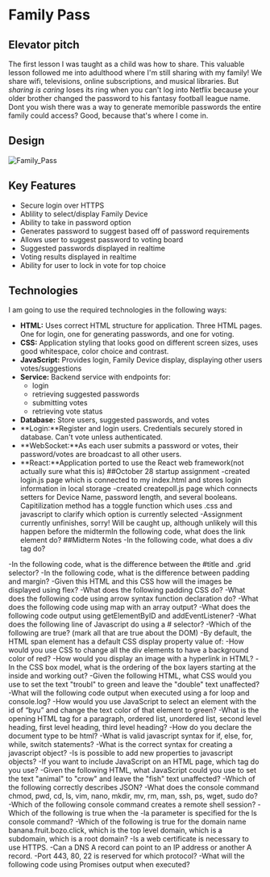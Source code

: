 # Family Pass
## **Elevator pitch**
The first lesson I was taught as a child was how to share. This valuable lesson followed me into adulthood where I'm still sharing with my family! We share wifi, televisions, online subscriptions, and musical libraries. But _sharing is caring_ loses its ring when you can't log into Netflix because your older brother changed the password to his fantasy football league name. Dont you wish there was a way to generate memorible passwords the entire family could access? Good, because that's where I come in.

## **Design**

![Family_Pass](https://github.com/adrawcoulson/startup/assets/108026507/11ad797f-e938-4042-8faf-3b5c5ecc6c53)

## **Key Features**
- Secure login over HTTPS
- Ablility to select/display Family Device
- Ability to take in password option
- Generates password to suggest based off of password requirements
- Allows user to suggest password to voting board
- Suggested passwords displayed in realtime
- Voting results displayed in realtime
- Ability for user to lock in vote for top choice

## Technologies
I am going to use the required technologies in the following ways:
- **HTML:** Uses correct HTML structure for application. Three HTML pages. One for login, one for generating passwords, and one for voting.
- **CSS:** Application styling that looks good on different screen sizes, uses good whitespace, color choice and contrast.
- **JavaScript:** Provides login, Family Device display, displaying other users votes/suggestions
- **Service:** Backend service with endpoints for:
    - login
    - retrieving suggested passwords
    - submitting votes
    - retrieving vote status
- **Database:** Store users, suggested passwords, and votes
- **Login:**Register and login users. Credentials securely stored in database. Can't vote unless authenticated.
- **WebSocket:**As each user submits a password or votes, their password/votes are broadcast to all other users. 
- **React:**Application ported to use the React web framework(not actually sure what this is)
##October 28 startup assignment
-created login.js page which is connected to my index.html and stores login information in local storage
-created createpoll.js page which connects setters for Device Name, password length, and several booleans. Capitilization method
has a toggle function which uses .css and javascript to clarify which option is currently selected
-Assignment currently unfinishes, sorry! Will be caught up, although unlikely will this happen before the midtermIn the following code, what does the link element do?
##Midterm Notes
    -In the following code,  what does a div tag do?

-In the following code, what is the difference between the #title and .grid selector?
-In the following code, what is the difference between padding and margin?
-Given this HTML and this CSS how will the images be displayed using flex?
-What does the following padding CSS do?
-What does the following code using arrow syntax function declaration do?
-What does the following code using map with an array output?
-What does the following code output using getElementByID and addEventListener?
-What does the following line of Javascript do using a # selector?
-Which of the following are true? (mark all that are true about the DOM)
-By default, the HTML span element has a default CSS display property value of: 
-How would you use CSS to change all the div elements to have a background color of red?
-How would you display an image with a hyperlink in HTML?
-In the CSS box model, what is the ordering of the box layers starting at the inside and working out?
-Given the following HTML, what CSS would you use to set the text "troubl" to green and leave the "double" text unaffected?
-What will the following code output when executed using a for loop and console.log?
-How would you use JavaScript to select an element with the id of “byu” and change the text color of that element to green?
-What is the opening HTML tag for a paragraph, ordered list, unordered list, second level heading, first level heading, third level heading?
-How do you declare the document type to be html?
-What is valid javascript syntax for if, else, for, while, switch statements?
-What is the correct syntax for creating a javascript object?
-Is is possible to add new properties to javascript objects?
-If you want to include JavaScript on an HTML page, which tag do you use?
-Given the following HTML, what JavaScript could you use to set the text "animal" to "crow" and leave the "fish" text unaffected?
-Which of the following correctly describes JSON?
-What does the console command chmod, pwd, cd, ls, vim, nano, mkdir, mv, rm, man, ssh, ps, wget, sudo  do?
-Which of the following console command creates a remote shell session?
-Which of the following is true when the -la parameter is specified for the ls console command?
-Which of the following is true for the domain name banana.fruit.bozo.click, which is the top level domain, which is a subdomain, which is a root domain?
-Is a web certificate is necessary to use HTTPS.
-Can a DNS A record can point to an IP address or another A record.
-Port 443, 80, 22 is reserved for which protocol?
-What will the following code using Promises output when executed?
 

